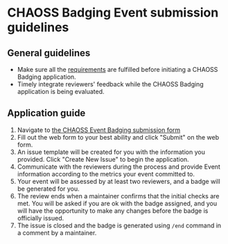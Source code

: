 # CHAOSS Badging Event submission guidelines

## General guidelines
- Make sure all the [requirements](./requirements.md) are fulfilled before initiating a CHAOSS Badging application.
- Timely integrate reviewers' feedback while the CHAOSS Badging application is being evaluated.

## Application guide
1. Navigate to [the CHAOSS Event Badging submission form](https://chaoss.community/diversity-and-inclusion-badging/)
2. Fill out the web form to your best ability and click "Submit" on the web form.
4. An issue template will be created for you with the information you provided. Click "Create New Issue" to begin the application.
5. Communicate with the reviewers during the process and provide Event information according to the metrics your event committed to.
6. Your event will be assessed by at least two reviewers, and a badge will be generated for you.
7. The review ends when a maintainer confirms that the initial checks are met. You will be asked if you are ok with the badge assigned, and you will have the opportunity to make any changes before the badge is officially issued. 
8. The issue is closed and the badge is generated using `/end` command in a comment by a maintainer.
